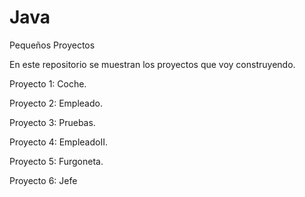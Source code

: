 # Java

Pequeños Proyectos


En este repositorio se muestran los proyectos que voy construyendo.

Proyecto 1: Coche.

Proyecto 2: Empleado.

Proyecto 3: Pruebas.

Proyecto 4: EmpleadoII.

Proyecto 5: Furgoneta.

Proyecto 6: Jefe
